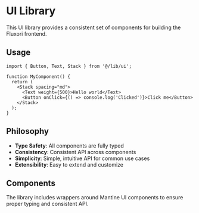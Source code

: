 # UI Library

This UI library provides a consistent set of components for building the Fluxori frontend.

## Usage

```tsx
import { Button, Text, Stack } from '@/lib/ui';

function MyComponent() {
  return (
    <Stack spacing="md">
      <Text weight={500}>Hello world</Text>
      <Button onClick={() => console.log('Clicked')}>Click me</Button>
    </Stack>
  );
}
```

## Philosophy

- **Type Safety**: All components are fully typed
- **Consistency**: Consistent API across components
- **Simplicity**: Simple, intuitive API for common use cases
- **Extensibility**: Easy to extend and customize

## Components

The library includes wrappers around Mantine UI components to ensure proper typing and consistent API.
